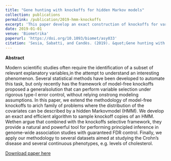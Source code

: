 ```yaml
---
title: "Gene hunting with knockoffs for hidden Markov models"
collection: publications
permalink: /publication/2019-hmm-knockoffs
excerpt: 'This paper develop an exact construction of knockoffs for variables distributed as hidden Markov models, and builds upon this a principled and versatile method for controlling the false discovery rate in genome-wide association studies.'
date: 2019-01-01
venue: 'Biometrika'
paperurl: 'https://doi.org/10.1093/biomet/asy033'
citation: 'Sesia, Sabatti, and Candès. (2019). &quot;Gene hunting with knockoffs for hidden Markov models.&quot; <i>Biometrika</i>. 106(1), pages 1-18.'
---
```


**Abstract**

Modern scientific studies often require the identification of a subset of relevant explanatory variables,in the attempt to understand an interesting phenomenon. Several statistical methods have been developed to automate this task, but only recently has the framework of model-free knockoffs proposed a generalsolution that can perform variable selection under rigorous type-I error control, without relying onstrong modeling assumptions. In this paper, we extend the methodology of model-free knockoffs to arich family of problems where the distribution of the covariates can be described by a hidden Markovmodel (HMM). We develop an exact and efficient algorithm to sample knockoff copies of an HMM. Wethen argue that combined with the knockoffs selective framework, they provide a natural and powerful tool for performing principled inference in genome-wide association studies with guaranteed FDR control. Finally, we apply our methodology to several datasets aimed at studying the Crohn’s disease and several continuous phenotypes, e.g. levels of cholesterol.

[Download paper here](http://msesia.github.io/files/hmm-knockoffs.pdf)
